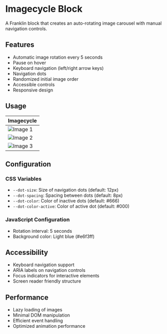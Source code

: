 # Imagecycle Block

A Franklin block that creates an auto-rotating image carousel with manual navigation controls.

## Features

- Automatic image rotation every 5 seconds
- Pause on hover
- Keyboard navigation (left/right arrow keys)
- Navigation dots
- Randomized initial image order
- Accessible controls
- Responsive design

## Usage

| Imagecycle |
|------------|
| ![Image 1](path/to/image1.jpg) |
| ![Image 2](path/to/image2.jpg) |
| ![Image 3](path/to/image3.jpg) |

## Configuration

### CSS Variables

- `--dot-size`: Size of navigation dots (default: 12px)
- `--dot-spacing`: Spacing between dots (default: 8px)
- `--dot-color`: Color of inactive dots (default: #666)
- `--dot-color-active`: Color of active dot (default: #000)

### JavaScript Configuration

- Rotation interval: 5 seconds
- Background color: Light blue (#e6f3ff)

## Accessibility

- Keyboard navigation support
- ARIA labels on navigation controls
- Focus indicators for interactive elements
- Screen reader friendly structure

## Performance

- Lazy loading of images
- Minimal DOM manipulation
- Efficient event handling
- Optimized animation performance 